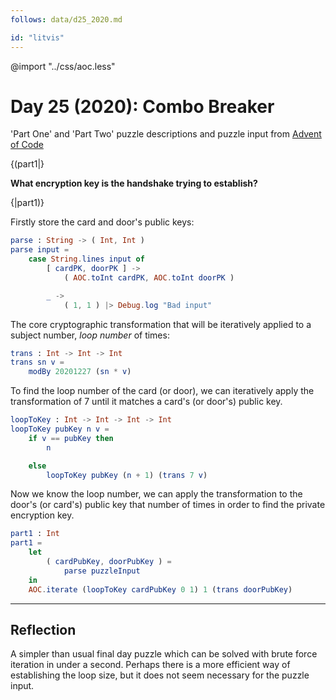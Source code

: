 ```yaml
---
follows: data/d25_2020.md

id: "litvis"
---
```


@import "../css/aoc.less"

# Day 25 (2020): Combo Breaker

'Part One' and 'Part Two' puzzle descriptions and puzzle input from [Advent of Code](https://adventofcode.com/2020/day/25)

{(part1|}

**What encryption key is the handshake trying to establish?**

{|part1)}

Firstly store the card and door's public keys:

```elm {l}
parse : String -> ( Int, Int )
parse input =
    case String.lines input of
        [ cardPK, doorPK ] ->
            ( AOC.toInt cardPK, AOC.toInt doorPK )

        _ ->
            ( 1, 1 ) |> Debug.log "Bad input"
```

The core cryptographic transformation that will be iteratively applied to a subject number, _loop number_ of times:

```elm {l}
trans : Int -> Int -> Int
trans sn v =
    modBy 20201227 (sn * v)
```

To find the loop number of the card (or door), we can iteratively apply the transformation of 7 until it matches a card's (or door's) public key.

```elm {l}
loopToKey : Int -> Int -> Int -> Int
loopToKey pubKey n v =
    if v == pubKey then
        n

    else
        loopToKey pubKey (n + 1) (trans 7 v)
```

Now we know the loop number, we can apply the transformation to the door's (or card's) public key that number of times in order to find the private encryption key.

```elm {l r}
part1 : Int
part1 =
    let
        ( cardPubKey, doorPubKey ) =
            parse puzzleInput
    in
    AOC.iterate (loopToKey cardPubKey 0 1) 1 (trans doorPubKey)
```

---

## Reflection

A simpler than usual final day puzzle which can be solved with brute force iteration in under a second. Perhaps there is a more efficient way of establishing the loop size, but it does not seem necessary for the puzzle input.

